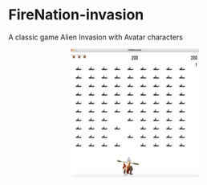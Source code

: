 # FireNation-invasion
A classic game Alien Invasion with Avatar characters
<p align="center">
  <img src="https://raw.githubusercontent.com/dannytszho/FireNation-invasion/main/images/gameplay.jpg" height="256px" width="256px">
</p>
